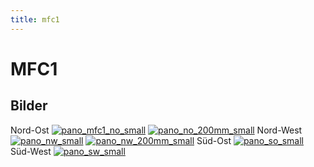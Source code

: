 ```yaml
---
title: mfc1
---
```


MFC1
====

Bilder
------
Nord-Ost
[![pano_mfc1_no_small](/standorte/mfc1/pano_mfc1_o_small.jpeg)](/standorte/mfc1/pano_mfc1_o_small.jpeg)
[![pano_no_200mm_small](/standorte/mfc1/pano_o_200mm_small.jpg)](/standorte/mfc1/pano_o_200mm_small.jpg)
Nord-West
[![pano_nw_small](/standorte/mfc1/pano_nw_small.jpeg)](/standorte/mfc1/pano_nw_small.jpeg)
[![pano_nw_200mm_small](/standorte/mfc1/pano_nw_200mm_small.jpg)](/standorte/mfc1/pano_nw_200mm_small.jpg)
Süd-Ost
[![pano_so_small](/standorte/mfc1/pano_so_small.jpg)](/standorte/mfc1/pano_so_small.jpg)
Süd-West
[![pano_sw_small](/standorte/mfc1/pano_sw_small.jpg)](/standorte/mfc1/pano_sw_small.jpg)
